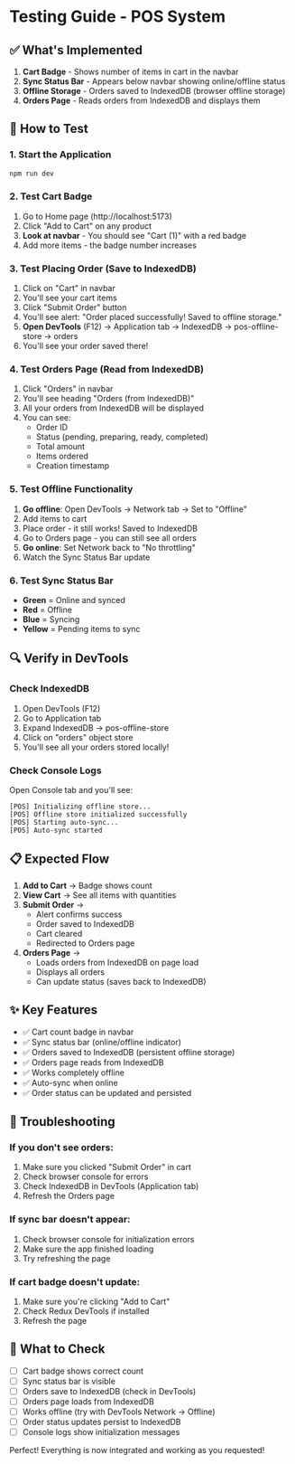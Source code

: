 # Testing Guide - POS System

## ✅ What's Implemented

1. **Cart Badge** - Shows number of items in cart in the navbar
2. **Sync Status Bar** - Appears below navbar showing online/offline status
3. **Offline Storage** - Orders saved to IndexedDB (browser offline storage)
4. **Orders Page** - Reads orders from IndexedDB and displays them

## 🧪 How to Test

### 1. Start the Application
```bash
npm run dev
```

### 2. Test Cart Badge
1. Go to Home page (http://localhost:5173)
2. Click "Add to Cart" on any product
3. **Look at navbar** - You should see "Cart (1)" with a red badge
4. Add more items - the badge number increases

### 3. Test Placing Order (Save to IndexedDB)
1. Click on "Cart" in navbar
2. You'll see your cart items
3. Click "Submit Order" button
4. You'll see alert: "Order placed successfully! Saved to offline storage."
5. **Open DevTools** (F12) → Application tab → IndexedDB → pos-offline-store → orders
6. You'll see your order saved there!

### 4. Test Orders Page (Read from IndexedDB)
1. Click "Orders" in navbar
2. You'll see heading "Orders (from IndexedDB)"
3. All your orders from IndexedDB will be displayed
4. You can see:
   - Order ID
   - Status (pending, preparing, ready, completed)
   - Total amount
   - Items ordered
   - Creation timestamp

### 5. Test Offline Functionality
1. **Go offline**: Open DevTools → Network tab → Set to "Offline"
2. Add items to cart
3. Place order - it still works! Saved to IndexedDB
4. Go to Orders page - you can still see all orders
5. **Go online**: Set Network back to "No throttling"
6. Watch the Sync Status Bar update

### 6. Test Sync Status Bar
- **Green** = Online and synced
- **Red** = Offline
- **Blue** = Syncing
- **Yellow** = Pending items to sync

## 🔍 Verify in DevTools

### Check IndexedDB
1. Open DevTools (F12)
2. Go to Application tab
3. Expand IndexedDB → pos-offline-store
4. Click on "orders" object store
5. You'll see all your orders stored locally!

### Check Console Logs
Open Console tab and you'll see:
```
[POS] Initializing offline store...
[POS] Offline store initialized successfully
[POS] Starting auto-sync...
[POS] Auto-sync started
```

## 📋 Expected Flow

1. **Add to Cart** → Badge shows count
2. **View Cart** → See all items with quantities
3. **Submit Order** →
   - Alert confirms success
   - Order saved to IndexedDB
   - Cart cleared
   - Redirected to Orders page
4. **Orders Page** →
   - Loads orders from IndexedDB on page load
   - Displays all orders
   - Can update status (saves back to IndexedDB)

## ✨ Key Features

- ✅ Cart count badge in navbar
- ✅ Sync status bar (online/offline indicator)
- ✅ Orders saved to IndexedDB (persistent offline storage)
- ✅ Orders page reads from IndexedDB
- ✅ Works completely offline
- ✅ Auto-sync when online
- ✅ Order status can be updated and persisted

## 🐛 Troubleshooting

### If you don't see orders:
1. Make sure you clicked "Submit Order" in cart
2. Check browser console for errors
3. Check IndexedDB in DevTools (Application tab)
4. Refresh the Orders page

### If sync bar doesn't appear:
1. Check browser console for initialization errors
2. Make sure the app finished loading
3. Try refreshing the page

### If cart badge doesn't update:
1. Make sure you're clicking "Add to Cart"
2. Check Redux DevTools if installed
3. Refresh the page

## 🎯 What to Check

- [ ] Cart badge shows correct count
- [ ] Sync status bar is visible
- [ ] Orders save to IndexedDB (check in DevTools)
- [ ] Orders page loads from IndexedDB
- [ ] Works offline (try with DevTools Network → Offline)
- [ ] Order status updates persist to IndexedDB
- [ ] Console logs show initialization messages

Perfect! Everything is now integrated and working as you requested!
